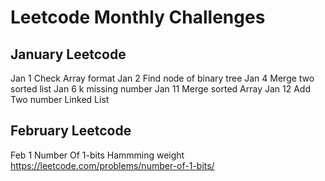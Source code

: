 # Leetcode Monthly Challenges

## January Leetcode

Jan 1 Check Array format
Jan 2 Find node of binary tree
Jan 4 Merge two sorted list
Jan 6 k missing number
Jan 11 Merge sorted Array
Jan 12 Add Two number Linked List

## February Leetcode

Feb 1 Number Of 1-bits Hammming weight https://leetcode.com/problems/number-of-1-bits/